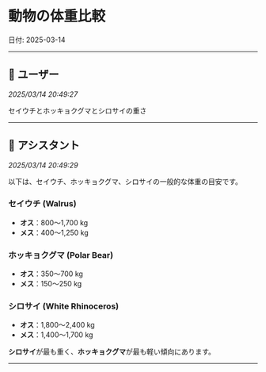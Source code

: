 # 動物の体重比較

日付: 2025-03-14

---

## 👤 ユーザー
*2025/03/14 20:49:27*

セイウチとホッキョクグマとシロサイの重さ

---

## 🤖 アシスタント
*2025/03/14 20:49:29*

以下は、セイウチ、ホッキョクグマ、シロサイの一般的な体重の目安です。

### セイウチ (Walrus)
- **オス**：800〜1,700 kg  
- **メス**：400〜1,250 kg  

### ホッキョクグマ (Polar Bear)
- **オス**：350〜700 kg  
- **メス**：150〜250 kg  

### シロサイ (White Rhinoceros)
- **オス**：1,800〜2,400 kg  
- **メス**：1,400〜1,700 kg  

**シロサイ**が最も重く、**ホッキョクグマ**が最も軽い傾向にあります。

---
